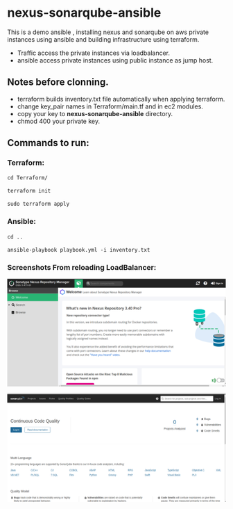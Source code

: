 # nexus-sonarqube-ansible
This is a demo ansible , installing nexus and sonarqube on aws private instances using ansible and building infrastructure using terraform.
- Traffic access the private instances via loadbalancer.
- ansible access private instances using public instance as jump host.

## Notes before clonning.
- terraform builds inventory.txt file automatically when applying terraform.
- change key_pair names in Terraform/main.tf and in ec2 modules.
- copy your key to **nexus-sonarqube-ansible** directory.
- chmod 400 your private key.

## Commands to run:
### Terraform:
```
cd Terraform/
```
```
terraform init
```
```
sudo terraform apply
```

### Ansible:
```
cd ..
```
```
ansible-playbook playbook.yml -i inventory.txt
```
### Screenshots From reloading LoadBalancer:

![home_Page Image](./images/nexus.png)

![home_Page Image](./images/sonarqube.png)